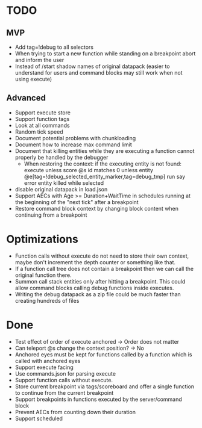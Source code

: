# TODO
## MVP
* Add tag=!debug to all selectors
* When trying to start a new function while standing on a breakpoint abort and inform the user
* Instead of /start shadow names of original datapack (easier to understand for users and command blocks may still work when not using execute)

## Advanced
* Support execute store
* Support function tags
* Look at all commands
* Random tick speed
* Document potential problems with chunkloading
* Document how to increase max command limit
* Document that killing entities while they are executing a function cannot properly be handled by the debugger
  * When restoring the context: if the executing entity is not found: execute unless score @s id matches 0 unless entity @e[tag=!debug_selected_entity_marker,tag=debug_tmp] run say error entity killed while selected
* disable original datapack in load.json
* Support AECs with Age >= Duration+WaitTime in schedules running at the beginning of the "next tick" after a breakpoint
* Restore command block context by changing block content when continuing from a breakpoint

# Optimizations
* Function calls without execute do not need to store their own context, maybe don't increment the depth counter or something like that.
* If a function call tree does not contain a breakpoint then we can call the original function there.
* Summon call stack entities only after hitting a breakpoint. This could allow command blocks calling debug functions inside executes.
* Writing the debug datapack as a zip file could be much faster than creating hundreds of files

# Done
* Test effect of order of execute anchored -> Order does not matter
* Can teleport @s change the context position? -> No
* Anchored eyes must be kept for functions called by a function which is called with anchored eyes
* Support execute facing
* Use commands.json for parsing execute
* Support function calls without execute.
* Store current breakpoint via tags/scoreboard and offer a single function to continue from the current breakpoint
* Support breakpoints in functions executed by the server/command block
* Prevent AECs from counting down their duration
* Support scheduled
